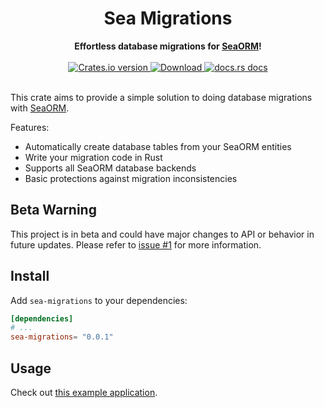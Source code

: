 <h1 align="center">Sea Migrations</h1>
<div align="center">
 <strong>
   Effortless database migrations for <a href="https://www.sea-ql.org/SeaORM/">SeaORM</a>!
 </strong>
</div>

<br />

<div align="center">
  <!-- Crates version -->
  <a href="https://crates.io/crates/sea-migrations">
    <img src="https://img.shields.io/crates/v/sea-migrations.svg?style=flat-square"
    alt="Crates.io version" />
  </a>
  <!-- Downloads -->
  <a href="https://crates.io/crates/sea-migrations">
    <img src="https://img.shields.io/crates/d/sea-migrations.svg?style=flat-square"
      alt="Download" />
  </a>
  <!-- docs.rs docs -->
  <a href="https://docs.rs/sea-migrations">
    <img src="https://img.shields.io/badge/docs-latest-blue.svg?style=flat-square"
      alt="docs.rs docs" />
  </a>
</div>
<br/>

This crate aims to provide a simple solution to doing database migrations with [SeaORM](https://www.sea-ql.org/SeaORM/).

Features:
 - Automatically create database tables from your SeaORM entities
 - Write your migration code in Rust
 - Supports all SeaORM database backends
 - Basic protections against migration inconsistencies

## Beta Warning

This project is in beta and could have major changes to API or behavior in future updates. Please refer to [issue #1](https://github.com/oscartbeaumont/sea-migrations/issues/1) for more information.

## Install

Add `sea-migrations` to your dependencies:

```toml
[dependencies]
# ...
sea-migrations= "0.0.1"
```
## Usage

Check out [this example application](https://github.com/oscartbeaumont/sea-migrations/tree/main/example).